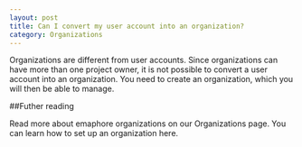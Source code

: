 ```yaml
---
layout: post
title: Can I convert my user account into an organization?
category: Organizations
---
```


Organizations are different from user accounts. Since organizations can have more than 
one project owner, it is not possible to convert a user account into an organization. 
You need to create an organization, which you will then be able to manage.

##Futher reading

Read more about emaphore organizations on our Organizations page.
You can learn how to set up an organization here.
